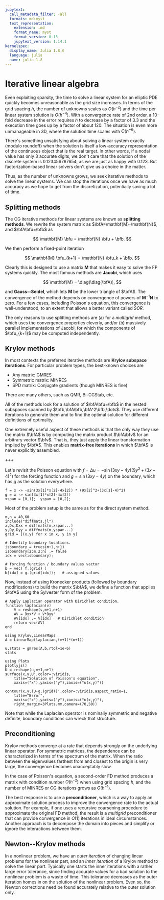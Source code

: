 ```yaml
---
jupytext:
  cell_metadata_filter: -all
  formats: md:myst
  text_representation:
    extension: .md
    format_name: myst
    format_version: 0.13
    jupytext_version: 1.14.1
kernelspec:
  display_name: Julia 1.8.0
  language: julia
  name: julia-1.8
---
```


# Iterative linear algebra

Even exploiting sparsity, the time to solve a linear system for an elliptic PDE quickly becomes unreasonable as the grid size increases. In terms of the grid spacing $h$, the number of unknowns scales as $O(h^{-2})$ and the time per linear system solution is $O(h^{-4})$. With a convergence rate of 2nd order, a 10-fold decrease in the error requires $h$ to decrease by a factor of $3.3$ and the execution time goes up by a factor of about 120. The situation is even more unmanageable in 3D, where the solution time scales with $O(h^{-6})$. 

There's something unsatisfying about solving a linear system exactly (modulo roundoff) when the solution is itself a low-accuracy representation of the continuous object that is the real target. In other words, if a nodal value has only 3 accurate digits, we don't care that the solution of the discrete system is 0.123456787654, as we are just as happy with 0.123. But factorization-based linear solvers don't give us a choice in the matter.

Thus, as the number of unknowns grows, we seek iterative methods to solve the linear systems. We can stop the iterations once we have as much accuracy as we hope to get from the discretization, potentially saving a lot of time.

## Splitting methods

The OG iterative methods for linear systems are known as **splitting methods**. We rewrite the system matrix as $\bfA=\mathbf{M}-\mathbf{N}$, and $\bfA\bfu=\bfb$ as 

$$
\mathbf{M} \bfu = \mathbf{N} \bfu + \bfb. 
$$

We then perform a fixed-point iteration

$$
\mathbf{M} \bfu_{k+1} = \mathbf{N} \bfu_k + \bfb. 
$$

Clearly this is designed to use a matrix $\mathbf{M}$ that makes it easy to solve the FP systems quickly. The most famous methods are **Jacobi**, which uses

$$
\mathbf{M} = \diag(\diag(\bfA)), 
$$

and **Gauss--Seidel**, which lets $\mathbf{M}$ be the lower triangle of $\bfA$. The convergence of the method depends on convergence of powers of $\mathbf{M}^{-1}\mathbf{N}$ to zero. For a few cases, including Poisson's equation, this convergence is well-understood, to an extent that allows a better variant called *SOR*.

The only reasons to use splitting methods are (a) for a *multigrid* method, which uses the convergence properties cleverly, and/or (b) massively parallel implementations of Jacobi, for which the components of $\bfu_{k+1}$ may be computed independently.

## Krylov methods

In most contexts the preferred iterative methods are **Krylov subspace iterations**. For particular problem types, the best-known choices are

* Any matrix: GMRES
* Symmetric matrix: MINRES 
* SPD matrix: Conjugate gradients (though MINRES is fine)

There are many others, such as QMR, Bi-CGStab, etc.

All of the methods look for a solution of $\bfA\bfu=\bfb$ in the nested subspaces spanned by $\bfb,\bfA\bfb,\bfA^2\bfb,\dots$. They use different iterations to generate them and to find the optimal solution for different definitions of optimality. 

One extremely useful aspect of these methods is that the only way they use the matrix $\bfA$ is by computing the matrix product $\bfA\bfv$ for an arbitrary vector $\bfv$. That is, they just apply the linear transformation implied by $\bfA$. This enables **matrix-free iterations** in which $\bfA$ is never explicitly assembled.

+++

Let's revisit the Poisson equation with $f=\Delta u = -\sin(3xy-4y)\bigl(9y^2+(3x-4)^2\bigr)$ for the forcing function and $g=\sin(3xy-4y)$ on the boundary, which has $g$ as the solution everywhere.

```{code-cell}
f = x -> -sin(3x[1]*x[2]-4x[2]) * (9x[2]^2+(3x[1]-4)^2)
g = x -> sin(3x[1]*x[2]-4x[2])
xspan = [0,1];  yspan = [0,2];
```

Most of the problem setup is the same as for the direct system method.

```{code-cell}
m,n = 40,60 
include("diffmats.jl")
x,Dx,Dxx = diffmats(m,xspan...)
y,Dy,Dyy = diffmats(n,yspan...)
grid = [(x,y) for x in x, y in y]

# Identify boundary locations.
isboundary = trues(m+1,n+1)
isboundary[2:m,2:n] .= false
idx = vec(isboundary);

# forcing function / boundary values vector
b = vec( f.(grid) )
b[idx] = g.(grid[idx]);   # assigned values
```

Now, instead of using Kronecker products (followed by boundary modifications) to build the matrix $\bfA$, we define a function that applies $\bfA$ using the Sylvester form of the problem.

```{code-cell}
# Apply Laplacian operator with Dirichlet condition.
function laplacian(v)
    V = reshape(v,m+1,n+1)
    AV = Dxx*V + V*Dyy'
    AV[idx] .= V[idx]   # Dirichlet condition
    return vec(AV)
end

using Krylov,LinearMaps
A = LinearMap(laplacian,(m+1)*(n+1))
```

```{code-cell}
u,stats = gmres(A,b,rtol=1e-6)
stats
```

```{code-cell}
using Plots
plotlyjs()
U = reshape(u,m+1,n+1)
surface(x,y,U',color=:viridis,
    title="Solution of Poisson's equation",      
    xaxis=("x"),yaxis=("y"),zaxis=("u(x,y)"))    
```

```{code-cell}
contour(x,y,(U-g.(grid))',color=:viridis,aspect_ratio=1,
    title="Error",      
    xaxis=("x"),yaxis=("y"),zaxis=("u(x,y)"),
    right_margin=3Plots.mm,camera=(70,50))   
```

Note that while the Laplacian operator is nominally symmetric and negative definite, boundary conditions can wreck that structure.

## Preconditioning 

Krylov methods converge at a rate that depends strongly on the underlying linear operator. For symmetric matrices, the dependence can be characterized in terms of the spectrum of the matrix. When the ratio between the eigenvalues farthest from and closest to the origin is very large, the convergence becomes unacceptably slow. 

In the case of Poisson's equation, a second-order FD method produces a matrix with condition number $O(h^{-2})$ when using grid spacing $h$, and the number of MINRES or CG iterations grows as $O(h^{-1})$. 

The best response is to use a **preconditioner**, which is a way to apply an approximate solution process to improve the convergence rate to the actual solution. For example, if one uses a recursive coarsening procedure to approximate the original FD method, the result is a *multigrid* preconditioner that can provide convergence in $O(1)$ iterations in ideal circumstances. Another approach is to decompose the domain into pieces and simplify or ignore the interactions between them.


## Newton--Krylov methods

In a nonlinear problem, we have an *outer iteration* of changing linear problems for the nonlinear part, and an *inner iteration* of a Krylov method to solve the linear part. Typically one starts the inner iterations with a rather large error tolerance, since finding accurate values for a bad solution to the nonlinear problem is a waste of time. This tolerance decreases as the outer iteration homes in on the solution of the nonlinear problem. Even so, the Newton corrections need be found accurately relative to the outer solution only.  